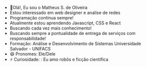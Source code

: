 


- 👋Olá!, Eu sou o Matheus S. de Oliveira
-  Estou interessado em web designer e  analise de redes
-  Programação contínua sempre!
-  Atualmente estou aprendendo Javascript, CSS e React
-  Buscando cada vez mais conhecimento!
-  Buscando sempre a pontualidade de entrega de serviços com responsabilidade!
-  Formação:
     Análise e Desenvolvimento de Sistemas
     Universidade Salvador - UNIFACS
- 😄 Pronomes: Ele/Dele
- ⚡ Curiosidade: : Eu amo robôs e ficção cientifica

<!---
TheuOliver/TheuOliver is a ✨ special ✨ repository because its `README.md` (this file) appears on your GitHub profile.
You can click the Preview link to take a look at your changes.
--->
